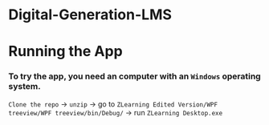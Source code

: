 # Digital-Generation-LMS

# Running the App
### To try the app, you need an computer with an `Windows` operating system.

`Clone the repo` -> `unzip` -> go to `ZLearning Edited Version/WPF treeview/WPF treeview/bin/Debug/` -> run `ZLearning Desktop.exe`
